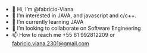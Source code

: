 - 👋 Hi, I’m @fabricio-Viana
- 👀 I’m interested in JAVA, and javascript and c/c++.
- 🌱 I’m currently learning JAVA 
- 💞️ I’m looking to collaborate on Software Engineering
- 📫 How to reach me +55 61 992812209 or fabricio.viana.2301@gmail.com

<!---
fabricio-Viana/fabricio-Viana is a ✨ special ✨ repository because its `README.md` (this file) appears on your GitHub profile.
You can click the Preview link to take a look at your changes.
--->

<img src="[[URL_da_Imagem](https://www.google.com/url?sa=i&url=https%3A%2F%2Fbr.vexels.com%2Fpng-svg%2Fprevisualizar%2F166401%2Ficone-da-linguagem-de-programacao-java&psig=AOvVaw3m0tV9yJR9jOOHQOjlmAGJ&ust=1729169593986000&source=images&cd=vfe&opi=89978449&ved=0CBQQjRxqFwoTCKioou34kokDFQAAAAAdAAAAABAE)](https://cdn-icons-png.flaticon.com/512/226/226777.png)" alt="">
